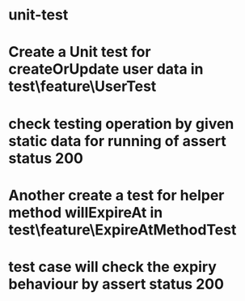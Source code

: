 # unit-test
# Create a Unit test for createOrUpdate user data in test\feature\UserTest
# check testing operation by given static data for running of assert status 200
# Another create a test for helper method willExpireAt in test\feature\ExpireAtMethodTest 
# test case will check the expiry behaviour by assert status 200